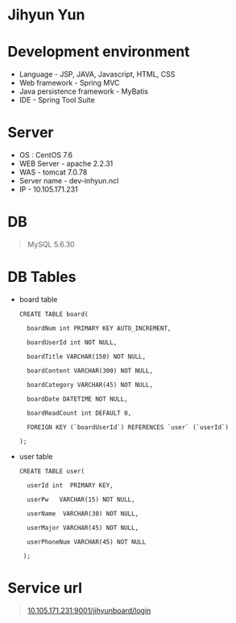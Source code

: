 Jihyun Yun
=====

# Development environment
* Language - JSP, JAVA, Javascript, HTML, CSS
* Web framework - Spring MVC
* Java persistence framework - MyBatis
* IDE - Spring Tool Suite

# Server 
* OS : CentOS 7.6
* WEB Server - apache 2.2.31
* WAS - tomcat 7.0.78 
* Server name - dev-inhyun.ncl
* IP - 10.105.171.231

# DB
> MySQL 5.6.30

# DB Tables
* board table 

      CREATE TABLE board(
  
        boardNum int PRIMARY KEY AUTO_INCREMENT,

        boardUserId int NOT NULL,

        boardTitle VARCHAR(150) NOT NULL,

        boardContent VARCHAR(300) NOT NULL,

        boardCategory VARCHAR(45) NOT NULL,

        boardDate DATETIME NOT NULL,

        boardReadCount int DEFAULT 0,

        FOREIGN KEY (`boardUserId`) REFERENCES `user` (`userId`)

      );


* user table 

      CREATE TABLE user(

        userId int  PRIMARY KEY,

        userPw   VARCHAR(15) NOT NULL,

        userName  VARCHAR(30) NOT NULL,

        userMajor VARCHAR(45) NOT NULL,

        userPhoneNum VARCHAR(45) NOT NULL

       );


# Service url
>[10.105.171.231:9001/jihyunboard/login](http://10.105.171.231:9001/jihyunboard/login)
